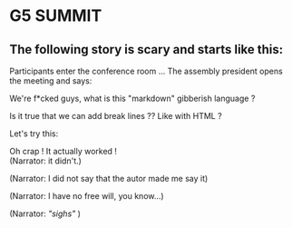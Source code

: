 # G5 SUMMIT

## The following story is scary and starts like this:

Participants enter the conference room ...
The assembly president opens the meeting and says:

We're f*cked guys, what is this "markdown" gibberish language ? 

Is it true that we can add break lines ?? Like with HTML ?

Let's try this:</br>

Oh crap ! It actually worked ! </br>
(Narrator: it didn't.)

(Narrator: I did not say that the autor made me say it)

(Narrator: I have no free will, you know...)

(Narrator: *"sighs"* )
